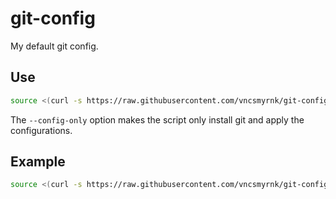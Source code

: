 # git-config

My default git config.

## Use

```bash
source <(curl -s https://raw.githubusercontent.com/vncsmyrnk/git-config/main/install-apt.sh) $NAME $EMAIL
```

The `--config-only` option makes the script only install git and apply the configurations.

## Example

```bash
source <(curl -s https://raw.githubusercontent.com/vncsmyrnk/git-config/main/install-apt.sh) "John Doe" john@example.com
```

